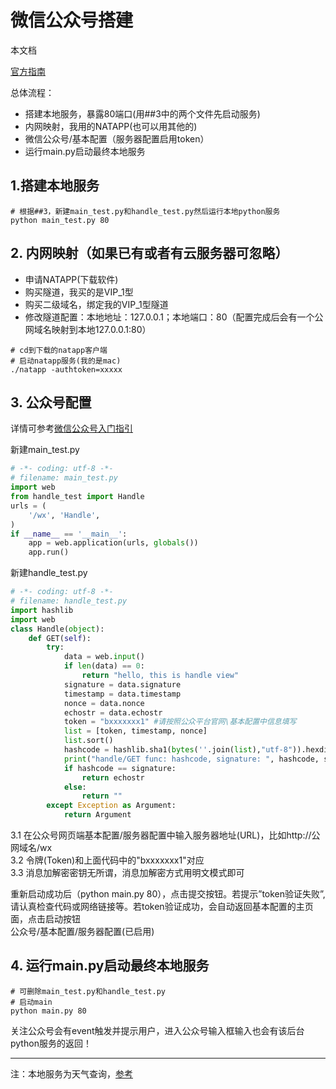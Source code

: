 # 微信公众号搭建

本文档

[官方指南](https://developers.weixin.qq.com/doc/offiaccount/Getting_Started/Getting_Started_Guide.html)<br>

总体流程：
 - 搭建本地服务，暴露80端口(用##3中的两个文件先启动服务)
 - 内网映射，我用的NATAPP(也可以用其他的)
 - 微信公众号/基本配置（服务器配置启用token）
 - 运行main.py启动最终本地服务

## 1.搭建本地服务

```shell
# 根据##3，新建main_test.py和handle_test.py然后运行本地python服务
python main_test.py 80
```

## 2. 内网映射（如果已有或者有云服务器可忽略）

- 申请NATAPP(下载软件)
- 购买隧道，我买的是VIP_1型
- 购买二级域名，绑定我的VIP_1型隧道
- 修改隧道配置：本地地址：127.0.0.1；本地端口：80（配置完成后会有一个公网域名映射到本地127.0.0.1:80）

```shell
# cd到下载的natapp客户端
# 启动natapp服务(我的是mac)
./natapp -authtoken=xxxxx
```

## 3. 公众号配置

详情可参考[微信公众号入门指引](https://developers.weixin.qq.com/doc/offiaccount/Getting_Started/Getting_Started_Guide.html)<br>

新建main_test.py<br>
```python
# -*- coding: utf-8 -*-
# filename: main_test.py
import web
from handle_test import Handle
urls = (
    '/wx', 'Handle',
)
if __name__ == '__main__':
    app = web.application(urls, globals())
    app.run()
```
新建handle_test.py<br>
```python
# -*- coding: utf-8 -*-
# filename: handle_test.py
import hashlib
import web
class Handle(object):
    def GET(self):
        try:
            data = web.input()
            if len(data) == 0:
                return "hello, this is handle view"
            signature = data.signature
            timestamp = data.timestamp
            nonce = data.nonce
            echostr = data.echostr
            token = "bxxxxxxx1" #请按照公众平台官网\基本配置中信息填写
            list = [token, timestamp, nonce]
            list.sort()
            hashcode = hashlib.sha1(bytes(''.join(list),"utf-8")).hexdigest()
            print("handle/GET func: hashcode, signature: ", hashcode, signature)
            if hashcode == signature:
                return echostr
            else:
                return ""
        except Exception as Argument:
            return Argument
```

3.1 在公众号网页端基本配置/服务器配置中输入服务器地址(URL)，比如http://公网域名/wx<br>
3.2 令牌(Token)和上面代码中的"bxxxxxxx1"对应<br>
3.3 消息加解密密钥无所谓，消息加解密方式用明文模式即可

重新启动成功后（python main.py 80），点击提交按钮。若提示”token验证失败”, 请认真检查代码或网络链接等。若token验证成功，会自动返回基本配置的主页面，点击启动按钮<br>
公众号/基本配置/服务器配置(已启用) 


## 4. 运行main.py启动最终本地服务

```shell
# 可删除main_test.py和handle_test.py
# 启动main
python main.py 80
```

关注公众号会有event触发并提示用户，进入公众号输入框输入也会有该后台python服务的返回！








---

注：本地服务为天气查询，[参考](https://github.com/aichibazhang/python-weather-api)<br>

